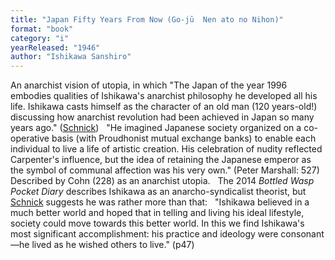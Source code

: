 ```yaml
---
title: "Japan Fifty Years From Now (Go-jū  Nen ato no Nihon)"
format: "book"
category: "i"
yearReleased: "1946"
author: "Ishikawa Sanshiro"
---
```

An anarchist vision of utopia, in  which "The Japan of the year 1996 embodies qualities of Ishikawa's anarchist  philosophy he developed all his life. Ishikawa casts himself as the character of  an old man (120 years-old!) discussing how anarchist revolution had been  achieved in Japan so many years ago." (<a href="https://open.library.ubc.ca/cIRcle/collections/ubctheses/831/items/1.0098971">Schnick</a>)
 
"He imagined Japanese society organized on a  co-operative basis (with Proudhonist mutual exchange banks) to enable each  individual to live a life of artistic creation. His celebration of nudity  reflected Carpenter's influence, but the idea of retaining the Japanese emperor  as the symbol of communal affection was his very own." (Peter Marshall: 527)
 
Described by Cohn (228) as an  anarchist utopia.
 
The 2014 _Bottled Wasp Pocket  Diary_ describes Ishikawa as an anarcho-syndicalist theorist, but  <a href="https://open.library.ubc.ca/cIRcle/collections/ubctheses/831/items/1.0098971"> Schnick</a> suggests he was rather more than that: 
 
"Ishikawa believed in a much better  world and hoped that in telling and living his ideal lifestyle, society could  move towards this better world. In this we find Ishikawa's most significant  accomplishment: his practice and ideology were consonant—he lived as he wished  others to live." (p47)
